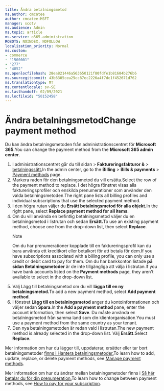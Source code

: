 ```yaml
---
title: Ändra betalningsmetod
ms.author: cmcatee
author: cmcatee-MSFT
manager: scotv
ms.audience: Admin
ms.topic: article
ms.service: o365-administration
ROBOTS: NOINDEX, NOFOLLOW
localization_priority: Normal
ms.custom:
- commerce
- "1500001"
- "277"
- "4852"
ms.openlocfilehash: 28ea821446a563650121f80fdfe1b81604b276b6
ms.sourcegitcommit: 43b6305cea25cc87ec2226a4f7de1f452671d762
ms.translationtype: MT
ms.contentlocale: sv-SE
ms.lasthandoff: 02/09/2021
ms.locfileid: "50152458"
---
```

# <a name="change-payment-method"></a><span data-ttu-id="e36af-102">Ändra betalningsmetod</span><span class="sxs-lookup"><span data-stu-id="e36af-102">Change payment method</span></span>

<span data-ttu-id="e36af-103">Du kan ändra betalningsmetoden från administrationscentret för **Microsoft 365.**</span><span class="sxs-lookup"><span data-stu-id="e36af-103">You can change the payment method from the **Microsoft 365 admin center**.</span></span>
  
1. <span data-ttu-id="e36af-104">I administrationscentret går du till sidan  >  **Faktureringsfakturor &**  >  [betalningssätt.](https://go.microsoft.com/fwlink/p/?linkid=2018806)</span><span class="sxs-lookup"><span data-stu-id="e36af-104">In the admin center, go to the **Billing** > **Bills & payments** > [Payment methods](https://go.microsoft.com/fwlink/p/?linkid=2018806) page.</span></span>
2. <span data-ttu-id="e36af-105">Markera raden för den betalningsmetod du vill ersätta.</span><span class="sxs-lookup"><span data-stu-id="e36af-105">Select the row of the payment method to replace.</span></span> <span data-ttu-id="e36af-106">I det högra fönstret visas alla faktureringsprofiler och enskilda prenumerationer som använder den valda betalningsmetoden.</span><span class="sxs-lookup"><span data-stu-id="e36af-106">The right pane lists all billing profiles and individual subscriptions that use the selected payment method.</span></span>
3. <span data-ttu-id="e36af-107">I den högra rutan väljer du **Ersätt betalningsmetod för alla objekt.**</span><span class="sxs-lookup"><span data-stu-id="e36af-107">In the right pane, select **Replace payment method for all items**.</span></span>
4. <span data-ttu-id="e36af-108">Om du vill använda en befintlig betalningsmetod väljer du en betalningsmetod i listrutan och sedan **Ersätt.**</span><span class="sxs-lookup"><span data-stu-id="e36af-108">To use an existing payment method, choose one from the drop-down list, then select **Replace**.</span></span>
    > [!NOTE]
    > <span data-ttu-id="e36af-109">Om du har prenumerationer kopplade till en faktureringsprofil kan du bara använda ett kreditkort eller betalkort för att betala för dem.</span><span class="sxs-lookup"><span data-stu-id="e36af-109">If you have subscriptions associated with a billing profile, you can only use a credit or debit card to pay for them.</span></span> <span data-ttu-id="e36af-110">Om du har bankkonton listade **på sidan Betalningsmetoder** är de inte tillgängliga att välja i listrutan.</span><span class="sxs-lookup"><span data-stu-id="e36af-110">If you have bank accounts listed on the **Payment methods** page, they aren't available to select in the drop-down list.</span></span>
5. <span data-ttu-id="e36af-111">Välj Lägg till betalningsmetod om du vill **lägga till en ny betalningsmetod.**</span><span class="sxs-lookup"><span data-stu-id="e36af-111">To add a new payment method, select **Add payment method**.</span></span>
6. <span data-ttu-id="e36af-112">I fönstret **Lägg till en betalningsmetod** anger du kontoinformationen och väljer sedan **Spara.**</span><span class="sxs-lookup"><span data-stu-id="e36af-112">In the **Add a payment method** pane, enter the account information, then select **Save**.</span></span> <span data-ttu-id="e36af-113">Du måste använda en betalningsmetod från samma land som din klientorganisation.</span><span class="sxs-lookup"><span data-stu-id="e36af-113">You must use a payment method from the same country as your tenant.</span></span>
7. <span data-ttu-id="e36af-114">Den nya betalningsmetoden är redan vald i listrutan.</span><span class="sxs-lookup"><span data-stu-id="e36af-114">The new payment method is already selected in the drop-down list.</span></span> <span data-ttu-id="e36af-115">Välj **Ersätt.**</span><span class="sxs-lookup"><span data-stu-id="e36af-115">Select **Replace**.</span></span>

<span data-ttu-id="e36af-116">Mer information om hur du lägger till, uppdaterar, ersätter eller tar bort betalningsmetoder [finns i Hantera betalningsmetoder.](https://docs.microsoft.com/microsoft-365/commerce/billing-and-payments/manage-payment-methods)</span><span class="sxs-lookup"><span data-stu-id="e36af-116">To learn how to add, update, replace, or delete payment methods, see [Manage payment methods](https://docs.microsoft.com/microsoft-365/commerce/billing-and-payments/manage-payment-methods).</span></span>

<span data-ttu-id="e36af-117">Mer information om hur du ändrar mellan betalningsmetoder finns i [Så här betalar du för din prenumeration.](https://docs.microsoft.com/microsoft-365/commerce/billing-and-payments/pay-for-your-subscription)</span><span class="sxs-lookup"><span data-stu-id="e36af-117">To learn how to change between payment methods, see [How to pay for your subscription](https://docs.microsoft.com/microsoft-365/commerce/billing-and-payments/pay-for-your-subscription).</span></span>